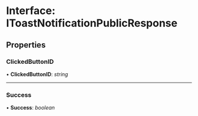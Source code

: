 # Interface: IToastNotificationPublicResponse

## Properties

### ClickedButtonID

• **ClickedButtonID**: *string*

___

### Success

• **Success**: *boolean*

